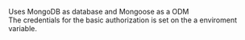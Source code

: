 Uses MongoDB as database and Mongoose as a ODM <br/>
The credentials for the basic authorization is set on the a enviroment variable.
